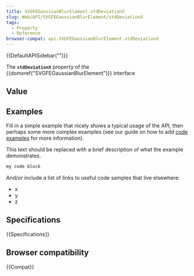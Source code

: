 ```yaml
---
title: SVGFEGaussianBlurElement.stdDeviationX
slug: Web/API/SVGFEGaussianBlurElement/stdDeviationX
tags:
  - Property
  - Reference
browser-compat: api.SVGFEGaussianBlurElement.stdDeviationX
---
```

{{DefaultAPISidebar("")}}

The **`stdDeviationX`** property of the {{domxref("SVGFEGaussianBlurElement")}} interface 

## Value



## Examples

Fill in a simple example that nicely shows a typical usage of the API, then perhaps some more complex examples (see our guide on how to add [code examples](/en-US/docs/MDN/Contribute/Structures/Code_examples) for more information).

This text should be replaced with a brief description of what the example demonstrates.

```js
my code block
```

And/or include a list of links to useful code samples that live elsewhere:

*   x
*   y
*   z

## Specifications

{{Specifications}}

## Browser compatibility

{{Compat}}


